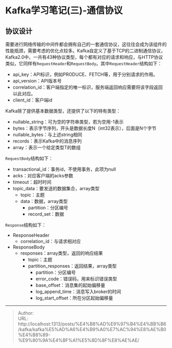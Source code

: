 # Kafka学习笔记(三)-通信协议




## 协议设计



需要进行网络传输的中间件都会拥有自己的一套通信协议，这往往会成为该组件的性能瓶颈，需要考虑的优化点较多。Kafka自定义了基于TCP的二进制通信协议，Kafka2.0中，一共有43种协议类型，每个都有对应的请求和响应，与HTTP协议类似，它同样有`RequestHeader`和`RequestBody`。其中`RequestHeader`结构如下：

- api_key：API标识，例如PRODUCE、FETCH等，用于分别请求的作用。
- api_version：API版本号
- correlation_id：客户端指定的唯一标识，服务端返回响应需要将该字段返回以此对应。
- client_id：客户端id



Kafka除了提供基本数据类型，还提供了以下的特有类型：

- nullable_string：可为空的字符串类型，若为空用-1表示
- bytes：表示字节序列，开头是数据长度N（int32表示），后面是N个字节
- nullable_bytes：与上述string相同
- records：表示Kafka中的消息序列
- array：表示一个给定类型T的数组



`RequestBody`结构如下：

- transactional_id：事务id，不使用事务，此项为null
- acks：对应客户端的acks参数
- timeout：超时时间
- topic_data：要发送的数据集合，array类型
  - topic：主题
  - data：数据，array类型
    - partition：分区编号
    - record_set：数据



`Response`结构如下：

- ResponseHeader
  - correlation_id：与请求相对应
- ResponseBody
  - responses：array类型，返回的响应结果
    - topic：主题
    - partition_responses：返回结果，array类型
      - partition：分区编号
      - error_code：错误码，用来标识错误类型
      - base_offset：消息集的起始偏移量
      - log_append_time：消息写入broker的时间
      - log_start_offset：所在分区起始偏移量


---

> Author:   
> URL: http://localhost:1313/posts/%E4%B8%AD%E9%97%B4%E4%BB%B6/kafka/kafka%E5%AD%A6%E4%B9%A0%E7%AC%94%E8%AE%B0%E4%B8%89-%E9%80%9A%E4%BF%A1%E5%8D%8F%E8%AE%AE/  


